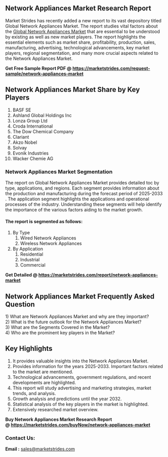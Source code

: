 <h2>Network Appliances Market Research Report</h2>
<p>Market Strides has recently added a new report to its vast depository titled Global Network Appliances Market. The report studies vital factors about the&nbsp;<a href="https://marketstrides.com/report/network-appliances-market">Global Network Appliances Market</a>&nbsp;that are essential to be understood by existing as well as new market players. The report highlights the essential elements such as market share, profitability, production, sales, manufacturing, advertising, technological advancements, key market players, regional segmentation, and many more crucial aspects related to the Network Appliances Market.</p>
<p><strong>Get Free Sample Report PDF @&nbsp;<a href="https://marketstrides.com/request-sample/network-appliances-market">https://marketstrides.com/request-sample/network-appliances-market</a></strong></p>
<h2><strong>Network Appliances Market Share by Key Players</strong></h2>
<ol>
<li>BASF SE</li>
<li>Ashland Global Holdings Inc</li>
<li>Lonza Group Ltd</li>
<li>Croda International</li>
<li>The Dow Chemical Company</li>
<li>Clariant</li>
<li>Akzo Nobel</li>
<li>Solvay</li>
<li>Evonik Industries</li>
<li>Wacker Chemie AG</li>
</ol>
<h3><strong>Network Appliances Market Segmentation</strong></h3>
<p>The report on Global Network Appliances Market provides detailed toc by type, applications, and regions. Each segment provides information about the production and manufacturing during the forecast period of 2025-2033 . The application segment highlights the applications and operational processes of the industry. Understanding these segments will help identify the importance of the various factors aiding to the market growth.</p>
<h4>The report is segmented as follows:</h4>
<ol>
<li>By Type
<ol>
<li>Wired Network Appliances</li>
<li>Wireless Network Appliances</li>
</ol>
</li>
<li>By Application
<ol>
<li>Residential</li>
<li>Industrial</li>
<li>Commercial</li>
</ol>
</li>
</ol>
<p><strong>Get Detailed @&nbsp;<a href="https://marketstrides.com/report/network-appliances-market">https://marketstrides.com/report/network-appliances-market</a></strong></p>
<h2 class=""><strong>Network Appliances Market Frequently Asked Question</strong></h2>
<div class="">1) What are&nbsp;Network Appliances Market and why are they important?
<div class="">
<div class="">2) What is the future outlook for the Network Appliances Market?</div>
</div>
</div>
<div class="">3) What are the Segments Covered in the Market?</div>
<div class="">4) Who are the prominent key players in the Market?</div>
<h2><strong>Key Highlights</strong></h2>
<div class="">
<ol>
<li>It provides valuable insights into the Network Appliances Market.</li>
<li>Provides information for the years 2025-2033. Important factors related to the market are mentioned.</li>
<li>Technological advancements, government regulations, and recent developments are highlighted.</li>
<li>This report will study advertising and marketing strategies, market trends, and analysis.</li>
<li>Growth analysis and predictions until the year 2032.</li>
<li>Statistical analysis of the key players in the market is highlighted.</li>
<li>Extensively researched market overview.</li>
</ol>
<p><strong>Buy Network Appliances Market Research Report @&nbsp;<a href="https://marketstrides.com/buyNow/network-appliances-market">https://marketstrides.com/buyNow/network-appliances-market</a></strong></p>
<h3>Contact Us:</h3>
<p><strong>Email :</strong> <a href="mailto:sales@marketstrides.com">sales@marketstrides.com</a></p>
</div>
